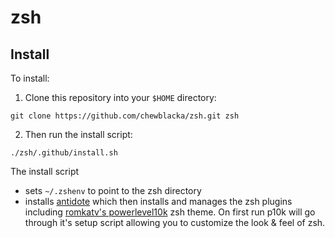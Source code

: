 # zsh

## Install
To install:
1. Clone this repository into your `$HOME` directory:
```Sh
git clone https://github.com/chewblacka/zsh.git zsh
```
2. Then run the install script:
```Sh
./zsh/.github/install.sh
```
The install script 
- sets `~/.zshenv` to point to the zsh directory
- installs [antidote](https://getantidote.github.io/)
which then installs and manages the zsh plugins including 
[romkatv's powerlevel10k](https://github.com/romkatv/powerlevel10k) zsh theme.
On first run p10k will go through it's setup script allowing you to customize the look & feel of zsh.

